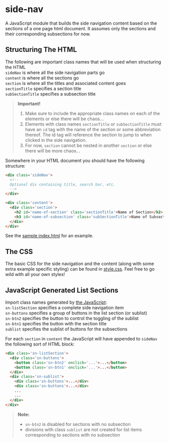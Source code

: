 # side-nav
A JavaScript module that builds the side navigation content based on the sections of a one page html document. It assumes only the sections and their corresponding subsections for now.

## Structuring The HTML
The following are important class names that will be used when structuring the HTML  
`sideNav` is where all the side navigation parts go  
`content` is where all the sections go  
`section` is where all the titles and associated content goes  
`sectionTitle` specifies a section title  
`subSectionTitle` specifies a subsection title  

>**__Important!__**
>1. Make sure to include the appropriate class names on each of the elements or else there will be chaos...
>2. Elements with class names `sectionTitle` or `subSectionTitle` must have an `id` tag with the name of the section or some abbreviation thereof. The id tag will reference the section to jump to when clicked in the side navigation.
>3. For now, `section` cannot be nested in another `section` or else there will be more chaos...

Somewhere in your HTML document you should have the following structure:

```html
<div class='sideNav'>
  <!--
  Optional div containing title, search bar, etc.
  -->
</div>

<div class='content'>
  <div class='section'>
    <h2 id='name-of-section' class='sectionTitle'>Name of Section</h2>
    <h3 id='name-of-subsection' class='subSectionTitle'>Name of Subsection</h3>
  </div>
</div>
```

See the [sample index.html](https://github.com/tjstoll/side-nav/blob/master/index.html) for an example.

## The CSS
The basic CSS for the side navigation and the content (along with some extra example specific styling) can be found in [style.css](https://github.com/tjstoll/side-nav/blob/master/style.css). Feel free to go wild with all your own styles!

## JavaScript Generated List Sections
Import class names generated by [the JavaScript](https://github.com/tjstoll/side-nav/blob/master/script.js):  
`sn-listSection` specifies a complete side navigation item  
`sn-buttons` specifies a group of buttons in the list section (or sublist)  
`sn-btn2` specifies the button to control the toggling of the sublist  
`sn-btn1` specifies the button with the section title  
`sublist` specifies the sublist of buttons for the subsections  

For each `section` in `content` the JavaScript will have appended to `sideNav` the following sort of HTML block:

```html
<div class='sn-listSection'>
  <div class='sn-buttons'>
    <button class='sn-btn2' onclick='...'>...</button>
    <button class='sn-btn1' onclick='...'>...</button>
  </div>
  <div class='sn-sublist'>
    <div class='sn-buttons'>...</div>
    <div class='sn-buttons'>...</div>
    ...
    ...
  </div>
</div>
```

>**Note:**
>- `sn-btn2` is disabled for sections with no subsection
>- divisions with class `sublist` are not created for list items corresponding to sections with no subsection
